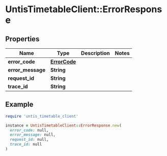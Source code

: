 # UntisTimetableClient::ErrorResponse

## Properties

| Name | Type | Description | Notes |
| ---- | ---- | ----------- | ----- |
| **error_code** | [**ErrorCode**](ErrorCode.md) |  |  |
| **error_message** | **String** |  |  |
| **request_id** | **String** |  |  |
| **trace_id** | **String** |  |  |

## Example

```ruby
require 'untis_timetable_client'

instance = UntisTimetableClient::ErrorResponse.new(
  error_code: null,
  error_message: null,
  request_id: null,
  trace_id: null
)
```

